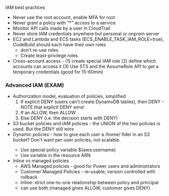 IAM best practices
- Never use the root account, enable MFA for root
- Never grant a policy with "*" access to a service
- Monitor API calls made by a user in CloudTrail
- Never store IAM credentials anywhere but personal or onprem server
- EC2 and Lambda and ECS tasks (ECS_ENABLE_TASK_IAM_ROLE=true), CodeBuild should each have their own roles 
  - don't re-use roles
  - Create least-privilege roles
- Cross-account access - (1) create special IAM role (2) define which accounts can access it (3) Use STS and the AssumeRole API to get a temporary credentials (good for 15-60min)

### Advanced IAM (EXAM)
- Authorization model, evaluation of policies, simplified
  1. If explicit DENY (users can't create DynamoDB tables), then DENY - NOTE that explicit DENY wins!
  2. If an ALLOW, then ALLOW
  3. Else DENY (i.e. the decision starts with DENY)
- S3 bucket policies and IAM policies - the UNION of the two policies is used. But the DENY still wins
- Dynamic policies - how to give each user a /home/<user> flder in an S3 bucket? Don't want per-user policies, not scalable.
  - Use special policy variable ${aws:username}
  - Use variable in the resource ARN
- Inline vs managed policies
  - AWS Managed policies - good for Power users and administrators
  - Customer Managed Policies - re-usable, version controlled with rollback
  - Inline: strict one-to-one relationship between policy and principal
  - can use both (managed gives ALLOW, customer gives DENY)
